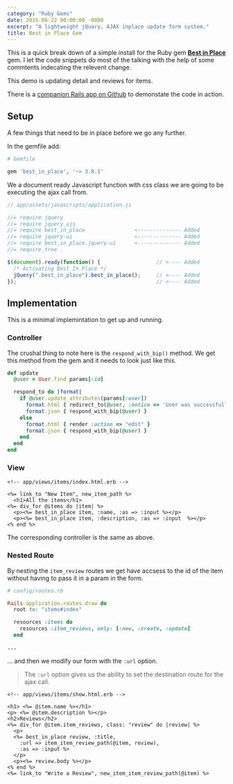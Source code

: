 ```yaml
---
category: "Ruby Gems"
date: 2015-06-22 00:00:00 -0800
excerpt: "A lightweight jQuary, AJAX inplace update form system."
title: Best in Place Gem
---
```


This is a quick break down of a simple install for the Ruby gem __[Best in Place]__
gem. I let the code snippets do most of the talking with the help of some
commtents indecating the relevent change.

This demo is updating detail and reviews for items.

There is a [companion Rails app on Github][demoapp] to demonstate the code in action.

## Setup

A few things that need to be in place before we go any further.

In the gemfile add:

```ruby
# Gemfile

gem 'best_in_place', '~> 3.0.1'
```

We a document ready Javascript function with css class we are going to be
executing the ajax call from.

```javascript
// app/assets/javascripts/application.js

//= require jquery
//= require jquery_ujs
//= require best_in_place                <-------------- Added
//= require jquery-ui                    <-------------- Added
//= require best_in_place.jquery-ui      <-------------- Added
//= require_tree .

$(document).ready(function() {                  // <---- Added
  /* Activating Best In Place */
  jQuery(".best_in_place").best_in_place();     // <---- Added
});                                             // <---- Added
```

## Implementation

This is a minimal implemintation to get up and running.

### Controller

The crushal thing to note here is the `respond_with_bip()` method.
We get this method from the gem and it needs to look just like this.

```ruby
def update
  @user = User.find params[:id]

  respond_to do |format|
    if @user.update_attributes(params[:user])
      format.html { redirect_to(@user, :notice => 'User was successfully updated.') }
      format.json { respond_with_bip(@user) }
    else
      format.html { render :action => "edit" }
      format.json { respond_with_bip(@user) }
    end
  end
end
```

### View

```erb
<!-- app/views/items/index.html.erb -->

<%= link_to "New Item", new_item_path %>
  <h1>All the items</h1>
<%= div_for @items do |item| %>
  <p><%= best_in_place item, :name, :as => :input %></p>
  <p><%= best_in_place item, :description, :as => :input  %></p>
<% end %>
```

The corresponding controller is the same as above.

### Nested Route

By nesting the `item_review` routes we get have accsess to the id of the item
without having to pass it in a param in the form.

```ruby
# config/routes.rb

Rails.application.routes.draw do
  root to: "items#index"

  resources :items do
    resources :item_reviews, only: [:new, :create, :update]
  end

...
```

... and then we modify our form with the `:url` option.
>The `:url` option gives us the ability to set the destination route for
the ajax call.

```erb
<!-- app/views/items/show.html.erb -->

<h1> <%= @item.name %></h1>
<p> <%= @item.description %></p>
<h2>Reviews</h2>
<%= div_for @item.item_reviews, class: "review" do |review| %>
  <p>
  <%= best_in_place review, :title,
    :url => item_item_review_path(@item, review),
    :as => :input %>
  </p>
  <p><%= review.body %></p>
<% end %>
<%= link_to "Write a Review", new_item_item_review_path(@item) %>
```

[demoapp]: https://github.com/kpearson/shop-a-bot/tree/best_in_place/
[Best in Place]: https://github.com/bernat/best_in_place
